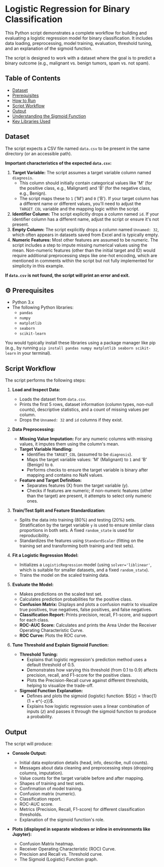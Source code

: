 # Logistic Regression for Binary Classification

This Python script demonstrates a complete workflow for building and evaluating a logistic regression model for binary classification. It includes data loading, preprocessing, model training, evaluation, threshold tuning, and an explanation of the sigmoid function.

The script is designed to work with a dataset where the goal is to predict a binary outcome (e.g., malignant vs. benign tumors, spam vs. not spam).

## Table of Contents

* [Dataset](#-dataset)
* [Prerequisites](#-prerequisites)
* [How to Run](#-how-to-run)
* [Script Workflow](#-script-workflow)
* [Output](#-output)
* [Understanding the Sigmoid Function](#-understanding-the-sigmoid-function)
* [Key Libraries Used](#-key-libraries-used)

## Dataset

The script expects a CSV file named `data.csv` to be present in the same directory (or an accessible path).

**Important characteristics of the expected `data.csv`:**

1.  **Target Variable:** The script assumes a target variable column named `diagnosis`.
    * This column should initially contain categorical values like 'M' (for the positive class, e.g., Malignant) and 'B' (for the negative class, e.g., Benign).
    * The script maps these to `1` ('M') and `0` ('B'). If your target column has a different name or different values, you'll need to adjust the `TARGET_COL` variable and the mapping logic within the script.
2.  **Identifier Column:** The script explicitly drops a column named `id`. If your identifier column has a different name, adjust the script or ensure it's not present.
3.  **Empty Column:** The script explicitly drops a column named `Unnamed: 32`, which often appears in datasets saved from Excel and is typically empty.
4.  **Numeric Features:** Most other features are assumed to be numeric. The script includes a step to impute missing numerical values using the mean. Non-numeric features (other than the initial target and ID) would require additional preprocessing steps like one-hot encoding, which are mentioned in comments within the script but not fully implemented for simplicity in this example.

**If `data.csv` is not found, the script will print an error and exit.**

## ⚙️ Prerequisites

* Python 3.x
* The following Python libraries:
    * `pandas`
    * `numpy`
    * `matplotlib`
    * `seaborn`
    * `scikit-learn`

You would typically install these libraries using a package manager like pip (e.g., by running `pip install pandas numpy matplotlib seaborn scikit-learn` in your terminal).

## Script Workflow

The script performs the following steps:

1.  **Load and Inspect Data:**
    * Loads the dataset from `data.csv`.
    * Prints the first 5 rows, dataset information (column types, non-null counts), descriptive statistics, and a count of missing values per column.
    * Drops the `Unnamed: 32` and `id` columns if they exist.

2.  **Data Preprocessing:**
    * **Missing Value Imputation:** For any numeric columns with missing values, it imputes them using the column's mean.
    * **Target Variable Handling:**
        * Identifies the `TARGET_COL` (assumed to be `diagnosis`).
        * Maps the target variable values: 'M' (Malignant) to `1` and 'B' (Benign) to `0`.
        * Performs checks to ensure the target variable is binary after mapping and contains no NaN values.
    * **Feature and Target Definition:**
        * Separates features (X) from the target variable (y).
        * Checks if features are numeric; if non-numeric features (other than the target) are present, it attempts to select only numeric ones.

3.  **Train/Test Split and Feature Standardization:**
    * Splits the data into training (80%) and testing (20%) sets. Stratification by the target variable `y` is used to ensure similar class proportions in both sets. A fixed `random_state` is used for reproducibility.
    * Standardizes the features using `StandardScaler` (fitting on the training set and transforming both training and test sets).

4.  **Fit a Logistic Regression Model:**
    * Initializes a `LogisticRegression` model (using `solver='liblinear'`, which is suitable for smaller datasets, and a fixed `random_state`).
    * Trains the model on the scaled training data.

5.  **Evaluate the Model:**
    * Makes predictions on the scaled test set.
    * Calculates prediction probabilities for the positive class.
    * **Confusion Matrix:** Displays and plots a confusion matrix to visualize true positives, true negatives, false positives, and false negatives.
    * **Classification Report:** Prints precision, recall, F1-score, and support for each class.
    * **ROC-AUC Score:** Calculates and prints the Area Under the Receiver Operating Characteristic Curve.
    * **ROC Curve:** Plots the ROC curve.

6.  **Tune Threshold and Explain Sigmoid Function:**
    * **Threshold Tuning:**
        * Explains that logistic regression's prediction method uses a default threshold of 0.5.
        * Demonstrates how varying this threshold (from 0.1 to 0.9) affects precision, recall, and F1-score for the positive class.
        * Plots the Precision-Recall curve against different thresholds, helping to visualize the trade-off.
    * **Sigmoid Function Explanation:**
        * Defines and plots the sigmoid (logistic) function: $S(z) = \frac{1}{1 + e^{-z}}$.
        * Explains how logistic regression uses a linear combination of inputs ($z$) and passes it through the sigmoid function to produce a probability.

## Output

The script will produce:

* **Console Output:**
    * Initial data exploration details (head, info, describe, null counts).
    * Messages about data cleaning and preprocessing steps (dropping columns, imputation).
    * Value counts for the target variable before and after mapping.
    * Shapes of training and test sets.
    * Confirmation of model training.
    * Confusion matrix (numeric).
    * Classification report.
    * ROC-AUC score.
    * Metrics (Precision, Recall, F1-score) for different classification thresholds.
    * Explanation of the sigmoid function's role.

* **Plots (displayed in separate windows or inline in environments like Jupyter):**
    * Confusion Matrix heatmap.
    * Receiver Operating Characteristic (ROC) Curve.
    * Precision and Recall vs. Threshold curve.
    * The Sigmoid (Logistic) Function graph.
